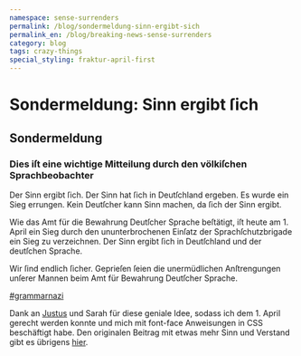 ```yaml
---
namespace: sense-surrenders
permalink: /blog/sondermeldung-sinn-ergibt-sich
permalink_en: /blog/breaking-news-sense-surrenders
category: blog
tags: crazy-things
special_styling: fraktur-april-first
---
```


# Sondermeldung: Sinn ergibt ſich

## Sondermeldung

### Dies iſt eine wichtige Mitteilung durch den völkiſchen Sprachbeobachter

Der Sinn ergibt ſich.
Der Sinn hat ſich in Deutſchland ergeben.
Es wurde ein Sieg errungen.
Kein Deutſcher kann Sinn machen, da ſich der Sinn ergibt.

Wie das Amt für die Bewahrung Deutſcher Sprache beſtätigt, iſt heute am 1. April ein Sieg durch den ununterbrochenen Einſatz der Sprachſchutzbrigade ein Sieg zu verzeichnen.
Der Sinn ergibt ſich in Deutſchland und der deutſchen Sprache.

Wir ſind endlich ſicher.
Geprieſen ſeien die unermüdlichen Anſtrengungen unſerer Mannen beim Amt für Bewahrung Deutſcher Sprache.

[#grammarnazi][grammarnazi]

Dank an [Justus][justus] und Sarah für diese geniale Idee, sodass ich dem 1. April gerecht werden konnte und mich mit font-face Anweisungen in CSS beschäftigt habe.
Den originalen Beitrag mit etwas mehr Sinn und Verstand gibt es übrigens [hier][blog-sinn].

[grammarnazi]: https://twitter.com/hashtag/grammarnazi
[justus]: https://justus.science/
[blog-sinn]: /blog/beitrag-macht-keinen-sinn
